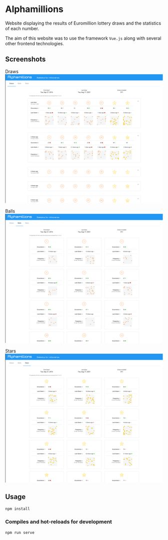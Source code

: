 # Alphamillions

Website displaying the results of Euromillion lottery draws and the statistics of each number.

The aim of this website was to use the framework `Vue.js` along with several other frontend technologies.

## Screenshots
Draws
![Draws](screenshots/alphamillion_draws.png)

Balls
![Balls](screenshots/alphamillion_balls.png)

Stars
![Stars](screenshots/alphamillion_stars.png)

## Usage

```bash
npm install
```

### Compiles and hot-reloads for development

```bash
npm run serve
```
